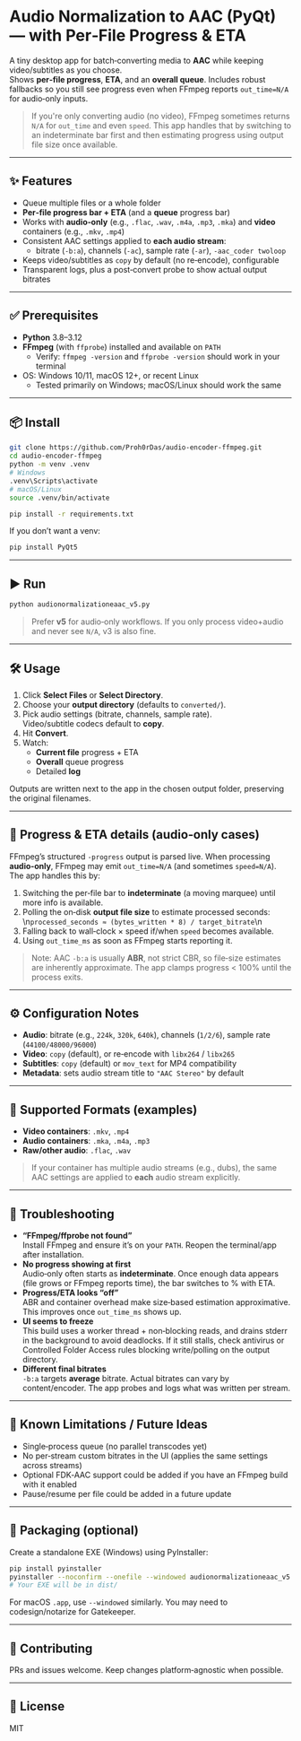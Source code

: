 
# Audio Normalization to AAC (PyQt) — with Per‑File Progress & ETA

A tiny desktop app for batch‑converting media to **AAC** while keeping video/subtitles as you choose.  
Shows **per‑file progress**, **ETA**, and an **overall queue**. Includes robust fallbacks so you still see progress even when FFmpeg reports `out_time=N/A` for audio‑only inputs.

> If you're only converting audio (no video), FFmpeg sometimes returns `N/A` for `out_time` and even `speed`. This app handles that by switching to an indeterminate bar first and then estimating progress using output file size once available.

---

## ✨ Features

- Queue multiple files or a whole folder
- **Per‑file progress bar + ETA** (and a **queue** progress bar)
- Works with **audio‑only** (e.g., `.flac`, `.wav`, `.m4a`, `.mp3`, `.mka`) and **video** containers (e.g., `.mkv`, `.mp4`)
- Consistent AAC settings applied to **each audio stream**:
  - bitrate (`-b:a`), channels (`-ac`), sample rate (`-ar`), `-aac_coder twoloop`
- Keeps video/subtitles as `copy` by default (no re‑encode), configurable
- Transparent logs, plus a post‑convert probe to show actual output bitrates

---

## ✅ Prerequisites

- **Python** 3.8–3.12
- **FFmpeg** (with `ffprobe`) installed and available on `PATH`
  - Verify: `ffmpeg -version` and `ffprobe -version` should work in your terminal
- OS: Windows 10/11, macOS 12+, or recent Linux
  - Tested primarily on Windows; macOS/Linux should work the same

---

## 📦 Install

```bash
git clone https://github.com/Proh0rDas/audio-encoder-ffmpeg.git
cd audio-encoder-ffmpeg
python -m venv .venv
# Windows
.venv\Scripts\activate
# macOS/Linux
source .venv/bin/activate

pip install -r requirements.txt
```

If you don’t want a venv:

```bash
pip install PyQt5
```

---

## ▶️ Run

```bash
python audionormalizationeaac_v5.py
```

> Prefer **v5** for audio‑only workflows. If you only process video+audio and never see `N/A`, v3 is also fine.

---

## 🛠️ Usage

1. Click **Select Files** or **Select Directory**.
2. Choose your **output directory** (defaults to `converted/`).
3. Pick audio settings (bitrate, channels, sample rate).  
   Video/subtitle codecs default to **copy**.
4. Hit **Convert**.
5. Watch:
   - **Current file** progress + ETA
   - **Overall** queue progress
   - Detailed **log**

Outputs are written next to the app in the chosen output folder, preserving the original filenames.

---

## 📏 Progress & ETA details (audio‑only cases)

FFmpeg’s structured `-progress` output is parsed live. When processing **audio‑only**, FFmpeg may emit `out_time=N/A` (and sometimes `speed=N/A`). The app handles this by:

1. Switching the per‑file bar to **indeterminate** (a moving marquee) until more info is available.
2. Polling the on‑disk **output file size** to estimate processed seconds:
   \n`processed_seconds ≈ (bytes_written * 8) / target_bitrate`\n
3. Falling back to wall‑clock × speed if/when `speed` becomes available.
4. Using `out_time_ms` as soon as FFmpeg starts reporting it.

> Note: AAC `-b:a` is usually **ABR**, not strict CBR, so file‑size estimates are inherently approximate. The app clamps progress < 100% until the process exits.

---

## ⚙️ Configuration Notes

- **Audio**: bitrate (e.g., `224k`, `320k`, `640k`), channels (`1/2/6`), sample rate (`44100/48000/96000`)
- **Video**: `copy` (default), or re‑encode with `libx264` / `libx265`
- **Subtitles**: `copy` (default) or `mov_text` for MP4 compatibility
- **Metadata**: sets audio stream title to `"AAC Stereo"` by default

---

## 🧪 Supported Formats (examples)

- **Video containers**: `.mkv`, `.mp4`
- **Audio containers**: `.mka`, `.m4a`, `.mp3`
- **Raw/other audio**: `.flac`, `.wav`

> If your container has multiple audio streams (e.g., dubs), the same AAC settings are applied to **each** audio stream explicitly.

---

## 🧰 Troubleshooting

- **“FFmpeg/ffprobe not found”**  
  Install FFmpeg and ensure it’s on your `PATH`. Reopen the terminal/app after installation.
- **No progress showing at first**  
  Audio‑only often starts as **indeterminate**. Once enough data appears (file grows or FFmpeg reports time), the bar switches to % with ETA.
- **Progress/ETA looks “off”**  
  ABR and container overhead make size‑based estimation approximative. This improves once `out_time_ms` shows up.
- **UI seems to freeze**  
  This build uses a worker thread + non‑blocking reads, and drains stderr in the background to avoid deadlocks. If it still stalls, check antivirus or Controlled Folder Access rules blocking write/polling on the output directory.
- **Different final bitrates**  
  `-b:a` targets **average** bitrate. Actual bitrates can vary by content/encoder. The app probes and logs what was written per stream.

---

## 🧯 Known Limitations / Future Ideas

- Single‑process queue (no parallel transcodes yet)
- No per‑stream custom bitrates in the UI (applies the same settings across streams)
- Optional FDK‑AAC support could be added if you have an FFmpeg build with it enabled
- Pause/resume per file could be added in a future update

---

## 🧱 Packaging (optional)

Create a standalone EXE (Windows) using PyInstaller:

```bash
pip install pyinstaller
pyinstaller --noconfirm --onefile --windowed audionormalizationeaac_v5.py
# Your EXE will be in dist/
```

For macOS `.app`, use `--windowed` similarly. You may need to codesign/notarize for Gatekeeper.

---

## 🤝 Contributing

PRs and issues welcome. Keep changes platform‑agnostic when possible.

---

## 📜 License

MIT


